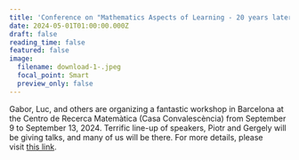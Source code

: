 ```yaml
---
title: 'Conference on "Mathematics Aspects of Learning - 20 years later" '
date: 2024-05-01T01:00:00.000Z
draft: false
reading_time: false
featured: false
image:
  filename: download-1-.jpeg
  focal_point: Smart
  preview_only: false
---
```

Gabor, Luc, and others are organizing a fantastic workshop in Barcelona at the Centro de Recerca Matemàtica (Casa Convalescència) from September 9 to September 13, 2024. Terrific line-up of speakers, Piotr and Gergely will be giving talks, and many of us will be there. For more details, please visit [this link](https://www.crm.cat/mathematical-aspects-of-learning-theory/).
